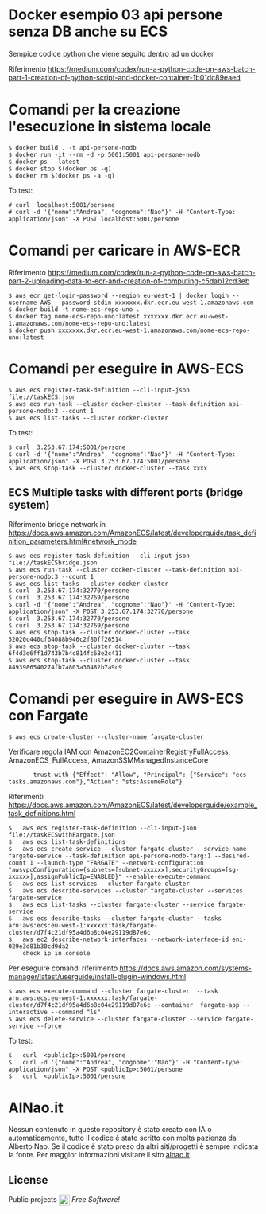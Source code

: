 # Docker esempio 03 api persone senza DB anche su ECS
Sempice codice python che viene seguito dentro ad un docker 

Riferimento https://medium.com/codex/run-a-python-code-on-aws-batch-part-1-creation-of-python-script-and-docker-container-1b01dc89eaed

# Comandi per la creazione l'esecuzione in sistema locale 
```
$ docker build . -t api-persone-nodb
$ docker run -it --rm -d -p 5001:5001 api-persone-nodb
$ docker ps --latest
$ docker stop $(docker ps -q)
$ docker rm $(docker ps -a -q)
```


To test:
```
# curl  localhost:5001/persone
# curl -d '{"nome":"Andrea", "cognome":"Nao"}' -H "Content-Type: application/json" -X POST localhost:5001/persone
```


# Comandi per caricare in AWS-ECR 
Riferimento https://medium.com/codex/run-a-python-code-on-aws-batch-part-2-uploading-data-to-ecr-and-creation-of-computing-c5dab12cd3eb
```
$ aws ecr get-login-password --region eu-west-1 | docker login --username AWS --password-stdin xxxxxxx.dkr.ecr.eu-west-1.amazonaws.com
$ docker build -t nome-ecs-repo-uno .
$ docker tag nome-ecs-repo-uno:latest xxxxxxx.dkr.ecr.eu-west-1.amazonaws.com/nome-ecs-repo-uno:latest
$ docker push xxxxxxx.dkr.ecr.eu-west-1.amazonaws.com/nome-ecs-repo-uno:latest
```

# Comandi per eseguire in AWS-ECS
```
$ aws ecs register-task-definition --cli-input-json file://taskECS.json
$ aws ecs run-task --cluster docker-cluster --task-definition api-persone-nodb:2 --count 1
$ aws ecs list-tasks --cluster docker-cluster 
```


To test:
```
$ curl  3.253.67.174:5001/persone
$ curl -d '{"nome":"Andrea", "cognome":"Nao"}' -H "Content-Type: application/json" -X POST 3.253.67.174:5001/persone
$ aws ecs stop-task --cluster docker-cluster --task xxxx
```

## ECS Multiple tasks with different ports (bridge system)
Riferimento bridge network in https://docs.aws.amazon.com/AmazonECS/latest/developerguide/task_definition_parameters.html#network_mode
```
$ aws ecs register-task-definition --cli-input-json file://taskECSbridge.json
$ aws ecs run-task --cluster docker-cluster --task-definition api-persone-nodb:3 --count 1
$ aws ecs list-tasks --cluster docker-cluster 
$ curl  3.253.67.174:32770/persone
$ curl  3.253.67.174:32769/persone
$ curl -d '{"nome":"Andrea", "cognome":"Nao"}' -H "Content-Type: application/json" -X POST 3.253.67.174:32770/persone
$ curl  3.253.67.174:32770/persone
$ curl  3.253.67.174:32769/persone
$ aws ecs stop-task --cluster docker-cluster --task 52020c440cf64088b946c2f80ff26514
$ aws ecs stop-task --cluster docker-cluster --task 6f4d3e6ff1d743b7b4c814fc68e2c411
$ aws ecs stop-task --cluster docker-cluster --task 8493986540274fb7a803a30482b7a9c9
```

# Comandi per eseguire in AWS-ECS con Fargate
```
$ aws ecs create-cluster --cluster-name fargate-cluster
```
Verificare regola IAM con AmazonEC2ContainerRegistryFullAccess, AmazonECS_FullAccess, AmazonSSMManagedInstanceCore	
```
       trust with {"Effect": "Allow", "Principal": {"Service": "ecs-tasks.amazonaws.com"},"Action": "sts:AssumeRole"}
```
Riferimenti https://docs.aws.amazon.com/AmazonECS/latest/developerguide/example_task_definitions.html


```
$	aws ecs register-task-definition --cli-input-json file://taskECSwithFargate.json
$	aws ecs list-task-definitions
$ 	aws ecs create-service --cluster fargate-cluster --service-name fargate-service --task-definition api-persone-nodb-farg:1 --desired-count 1 --launch-type "FARGATE" --network-configuration "awsvpcConfiguration={subnets=[subnet-xxxxxx],securityGroups=[sg-xxxxxx],assignPublicIp=ENABLED}" --enable-execute-command
$ 	aws ecs list-services --cluster fargate-cluster
$	aws ecs describe-services --cluster fargate-cluster --services fargate-service
$	aws ecs list-tasks --cluster fargate-cluster --service fargate-service
$	aws ecs describe-tasks --cluster fargate-cluster --tasks arn:aws:ecs:eu-west-1:xxxxxx:task/fargate-cluster/d7f4c21df95a4d6b8c04e29119d87e6c
$	aws ec2 describe-network-interfaces --network-interface-id eni-029e3d81b30cd9da2
    check ip in console 
```


Per eseguire comandi 
riferimento https://docs.aws.amazon.com/systems-manager/latest/userguide/install-plugin-windows.html
```
$ aws ecs execute-command --cluster fargate-cluster  --task arn:aws:ecs:eu-west-1:xxxxxx:task/fargate-cluster/d7f4c21df95a4d6b8c04e29119d87e6c --container  fargate-app --interactive --command "ls"
$ aws ecs delete-service --cluster fargate-cluster --service fargate-service --force
```


To test:
```
$	curl  <publicIp>:5001/persone
$	curl -d '{"nome":"Andrea", "cognome":"Nao"}' -H "Content-Type: application/json" -X POST <publicIp>:5001/persone
$	curl  <publicIp>:5001/persone
```


# AlNao.it
Nessun contenuto in questo repository è stato creato con IA o automaticamente, tutto il codice è stato scritto con molta pazienza da Alberto Nao. Se il codice è stato preso da altri siti/progetti è sempre indicata la fonte. Per maggior informazioni visitare il sito [alnao.it](https://www.alnao.it/).


## License
Public projects 
<a href="https://it.wikipedia.org/wiki/GNU_General_Public_License"  valign="middle"><img src="https://img.shields.io/badge/License-GNU-blue" style="height:22px;"  valign="middle"></a> 
*Free Software!*